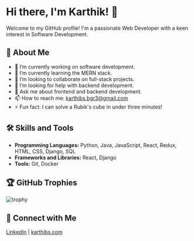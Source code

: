# Hi there, I'm Karthik! 👋

Welcome to my GitHub profile! I'm a passionate Web Developer with a keen interest in Software Development.

## 🚀 About Me
- 🔭 I’m currently working on software development.
- 🌱 I’m currently learning the MERN stack.
- 👯 I’m looking to collaborate on full-stack projects.
- 🤔 I’m looking for help with backend development.
- 💬 Ask me about frontend and backend development.
- 📫 How to reach me: karthibs.bgr3@gmail.com
- ⚡ Fun fact: I can solve a Rubik's cube in under three minutes!

## 🛠️ Skills and Tools
- **Programming Languages:** Python, Java, JavaScript, React, Redux, HTML, CSS, Django, SQL
- **Frameworks and Libraries:** React, Django
- **Tools:** Git, Docker


## 🏆 GitHub Trophies
![trophy](https://github-profile-trophy.vercel.app/?username=yourusername&theme=radical)

## 💼 Connect with Me
[LinkedIn](https://www.linkedin.com/in/karthibs07/) |  [karthibs.com](https://karthibs.netlify.app/)


<!---
Karthi905968/Karthi905968 is a ✨ special ✨ repository because its `README.md` (this file) appears on your GitHub profile.
You can click the Preview link to take a look at your changes.
--->
